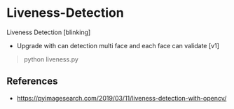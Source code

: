 # Liveness-Detection
Liveness Detection [blinking]
* Upgrade with can detection multi face and each face can validate [v1]

> python liveness.py

## References
* https://pyimagesearch.com/2019/03/11/liveness-detection-with-opencv/

